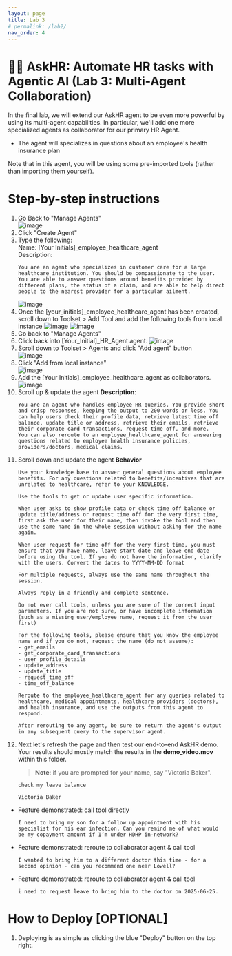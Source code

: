 ```yaml
---
layout: page
title: Lab 3
# permalink: /lab2/
nav_order: 4
---
```

🧑‍💼 AskHR: Automate HR tasks with Agentic AI (Lab 3: Multi-Agent Collaboration)
=================================================================================

In the final lab, we will extend our AskHR agent to be even more powerful by using its multi-agent capabilities. In particular, we'll add one more specialized agents as collaborator for our primary HR Agent.

*   The agent will specializes in questions about an employee's health insurance plan

Note that in this agent, you will be using some pre-imported tools (rather than importing them yourself).

Step-by-step instructions
=========================

1.  Go Back to "Manage Agents"  
    ![image](./imgs/lab-4/hr_c_step7.png)
1.  Click "Create Agent"
1.  Type the following:  
    Name: \[Your Initials\]\_employee\_healthcare\_agent  
    Description:
    ```
    You are an agent who specializes in customer care for a large healthcare institution. You should be compassionate to the user.
    You are able to answer questions around benefits provided by different plans, the status of a claim, and are able to help direct people to the nearest provider for a particular ailment.
    ```
    ![image](./imgs/lab-4/hr_c_step9.png) 
1.  Once the \[your\_initials\]\_employee\_healthcare\_agent has been created, scroll down to Toolset > Add Tool and add the following tools from local instance 
    ![image](./imgs/lab-4/hr_c_step10.png)
    ![image](./imgs/lab-4/hr_c_step10_2.png)
1.  Go back to "Manage Agents"
1.  Click back into \[Your\_Initial\]\_HR\_Agent agent.
    ![image](./imgs/lab-4/hr_c_step11.png)
1.  Scroll down to Toolset > Agents and click "Add agent" button  
    ![image](./imgs/lab-4/hr_c_step13.png)
1.  Click "Add from local instance"  
    ![image](./imgs/lab-4/hr_c_step14.png)
1.  Add the \[Your Initials\]\_employee\_healthcare\_agent as collaborators.
    ![image](./imgs/lab-4/hr_c_step15.png)
1.  Scroll up & update the agent **Description**:
    ```
    You are an agent who handles employee HR queries. You provide short and crisp responses, keeping the output to 200 words or less. You can help users check their profile data, retrieve latest time off balance, update title or address, retrieve their emails, retrieve their corporate card transactions, request time off, and more.
    You can also reroute to an employee_healthcare_agent for answering questions related to employee health insurance policies, providers/doctors, medical claims.
    ```
1.  Scroll down and update the agent **Behavior**
    ```
    Use your knowledge base to answer general questions about employee benefits. For any questions related to benefits/incentives that are unrelated to healthcare, refer to your KNOWLEDGE.
    
    Use the tools to get or update user specific information.
    
    When user asks to show profile data or check time off balance or update title/address or request time off for the very first time, first ask the user for their name, then invoke the tool and then use the same name in the whole session without asking for the name again.
    
    When user request for time off for the very first time, you must ensure that you have name, leave start date and leave end date before using the tool. If you do not have the information, clarify with the users. Convert the dates to YYYY-MM-DD format
    
    For multiple requests, always use the same name throughout the session.
    
    Always reply in a friendly and complete sentence.
    
    Do not ever call tools, unless you are sure of the correct input parameters. If you are not sure, or have incomplete information (such as a missing user/employee name, request it from the user first)
    
    For the following tools, please ensure that you know the employee name and if you do not, request the name (do not assume):
    - get_emails
    - get_corporate_card_transactions
    - user_profile_details
    - update_address
    - update_title
    - request_time_off
    - time_off_balance
    
    Reroute to the employee_healthcare_agent for any queries related to healthcare, medical appointments, healthcare providers (doctors), and health insurance, and use the outputs from this agent to respond.
    
    After rerouting to any agent, be sure to return the agent's output in any subsequent query to the supervisor agent.
    ```
1.  Next let's refresh the page and then test our end-to-end AskHR demo.
    Your results should mostly match the results in the **demo\_video.mov** within this folder.
    > **Note**: if you are prompted for your name, say "Victoria Baker".
    ```
    check my leave balance
    ```
    ```
    Victoria Baker
    ```
*   Feature demonstrated: call tool directly
    ```
    I need to bring my son for a follow up appointment with his specialist for his ear infection. Can you remind me of what would be my copayment amount if I’m under HDHP in-network?
    ```
*   Feature demonstrated: reroute to collaborator agent & call tool
    ```
    I wanted to bring him to a different doctor this time - for a second opinion - can you recommend one near Lowell?
    ```
*   Feature demonstrated: reroute to collaborator agent & call tool
    ```
    i need to request leave to bring him to the doctor on 2025-06-25.
    ```

How to Deploy \[OPTIONAL\]
==========================

1.  Deploying is as simple as clicking the blue "Deploy" button on the top right.
